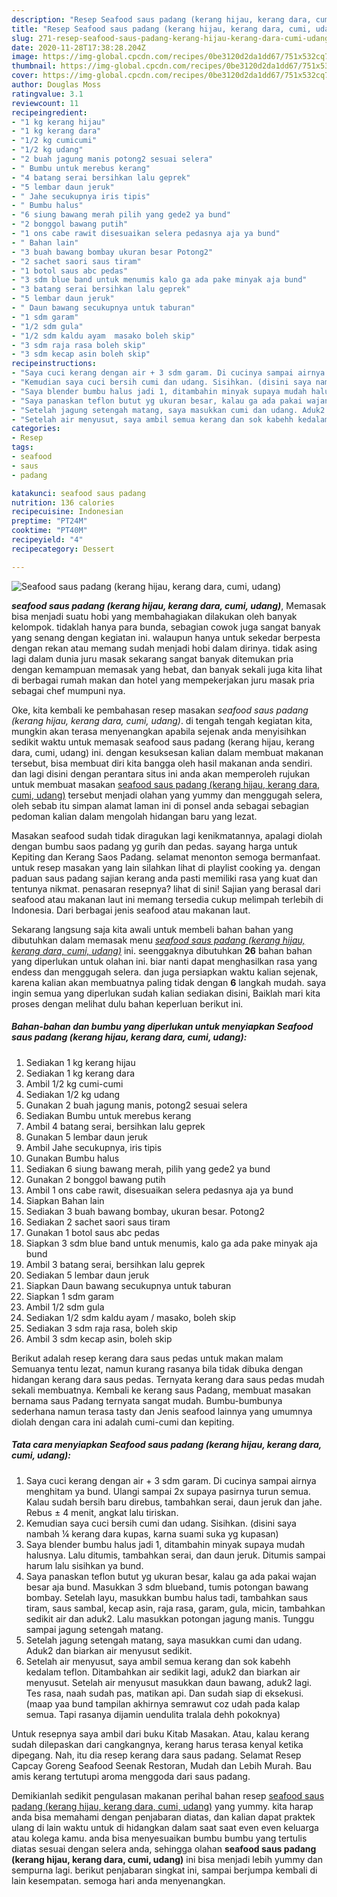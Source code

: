 ```yaml
---
description: "Resep Seafood saus padang (kerang hijau, kerang dara, cumi, udang) yang praktis"
title: "Resep Seafood saus padang (kerang hijau, kerang dara, cumi, udang) yang praktis"
slug: 271-resep-seafood-saus-padang-kerang-hijau-kerang-dara-cumi-udang-yang-praktis
date: 2020-11-28T17:38:28.204Z
image: https://img-global.cpcdn.com/recipes/0be3120d2da1dd67/751x532cq70/seafood-saus-padang-kerang-hijau-kerang-dara-cumi-udang-foto-resep-utama.jpg
thumbnail: https://img-global.cpcdn.com/recipes/0be3120d2da1dd67/751x532cq70/seafood-saus-padang-kerang-hijau-kerang-dara-cumi-udang-foto-resep-utama.jpg
cover: https://img-global.cpcdn.com/recipes/0be3120d2da1dd67/751x532cq70/seafood-saus-padang-kerang-hijau-kerang-dara-cumi-udang-foto-resep-utama.jpg
author: Douglas Moss
ratingvalue: 3.1
reviewcount: 11
recipeingredient:
- "1 kg kerang hijau"
- "1 kg kerang dara"
- "1/2 kg cumicumi"
- "1/2 kg udang"
- "2 buah jagung manis potong2 sesuai selera"
- " Bumbu untuk merebus kerang"
- "4 batang serai bersihkan lalu geprek"
- "5 lembar daun jeruk"
- " Jahe secukupnya iris tipis"
- " Bumbu halus"
- "6 siung bawang merah pilih yang gede2 ya bund"
- "2 bonggol bawang putih"
- "1 ons cabe rawit disesuaikan selera pedasnya aja ya bund"
- " Bahan lain"
- "3 buah bawang bombay ukuran besar Potong2"
- "2 sachet saori saus tiram"
- "1 botol saus abc pedas"
- "3 sdm blue band untuk menumis kalo ga ada pake minyak aja bund"
- "3 batang serai bersihkan lalu geprek"
- "5 lembar daun jeruk"
- " Daun bawang secukupnya untuk taburan"
- "1 sdm garam"
- "1/2 sdm gula"
- "1/2 sdm kaldu ayam  masako boleh skip"
- "3 sdm raja rasa boleh skip"
- "3 sdm kecap asin boleh skip"
recipeinstructions:
- "Saya cuci kerang dengan air + 3 sdm garam. Di cucinya sampai airnya menghitam ya bund. Ulangi sampai 2x supaya pasirnya turun semua. Kalau sudah bersih baru direbus, tambahkan serai, daun jeruk dan jahe. Rebus ± 4 menit, angkat lalu tiriskan."
- "Kemudian saya cuci bersih cumi dan udang. Sisihkan. (disini saya nambah ¼ kerang dara kupas, karna suami suka yg kupasan)"
- "Saya blender bumbu halus jadi 1, ditambahin minyak supaya mudah halusnya. Lalu ditumis, tambahkan serai, dan daun jeruk. Ditumis sampai harum lalu sisihkan ya bund."
- "Saya panaskan teflon butut yg ukuran besar, kalau ga ada pakai wajan besar aja bund. Masukkan 3 sdm blueband, tumis potongan bawang bombay. Setelah layu, masukkan bumbu halus tadi, tambahkan saus tiram, saus sambal, kecap asin, raja rasa, garam, gula, micin, tambahkan sedikit air dan aduk2. Lalu masukkan potongan jagung manis. Tunggu sampai jagung setengah matang."
- "Setelah jagung setengah matang, saya masukkan cumi dan udang. Aduk2 dan biarkan air menyusut sedikit."
- "Setelah air menyusut, saya ambil semua kerang dan sok kabehh kedalam teflon. Ditambahkan air sedikit lagi, aduk2 dan biarkan air menyusut. Setelah air menyusut masukkan daun bawang, aduk2 lagi. Tes rasa, naah sudah pas, matikan api. Dan sudah siap di eksekusi. (maap yaa bund tampilan akhirnya semrawut coz udah pada kalap semua. Tapi rasanya dijamin uendulita tralala dehh pokoknya)"
categories:
- Resep
tags:
- seafood
- saus
- padang

katakunci: seafood saus padang 
nutrition: 136 calories
recipecuisine: Indonesian
preptime: "PT24M"
cooktime: "PT40M"
recipeyield: "4"
recipecategory: Dessert

---
```



![Seafood saus padang (kerang hijau, kerang dara, cumi, udang)](https://img-global.cpcdn.com/recipes/0be3120d2da1dd67/751x532cq70/seafood-saus-padang-kerang-hijau-kerang-dara-cumi-udang-foto-resep-utama.jpg)

<b><i>seafood saus padang (kerang hijau, kerang dara, cumi, udang)</i></b>, Memasak bisa menjadi suatu hobi yang membahagiakan dilakukan oleh banyak kelompok. tidaklah hanya para bunda, sebagian cowok juga sangat banyak yang senang dengan kegiatan ini. walaupun hanya untuk sekedar berpesta dengan rekan atau memang sudah menjadi hobi dalam dirinya. tidak asing lagi dalam dunia juru masak sekarang sangat banyak ditemukan pria dengan kemampuan memasak yang hebat, dan banyak sekali juga kita lihat di berbagai rumah makan dan hotel yang mempekerjakan juru masak pria sebagai chef mumpuni nya.

Oke, kita kembali ke pembahasan resep masakan <i>seafood saus padang (kerang hijau, kerang dara, cumi, udang)</i>. di tengah tengah kegiatan kita, mungkin akan terasa menyenangkan apabila sejenak anda menyisihkan sedikit waktu untuk memasak seafood saus padang (kerang hijau, kerang dara, cumi, udang) ini. dengan kesuksesan kalian dalam membuat makanan tersebut, bisa membuat diri kita bangga oleh hasil makanan anda sendiri. dan lagi disini dengan perantara situs ini anda akan memperoleh rujukan untuk membuat masakan <u>seafood saus padang (kerang hijau, kerang dara, cumi, udang)</u> tersebut menjadi olahan yang yummy dan menggugah selera, oleh sebab itu simpan alamat laman ini di ponsel anda sebagai sebagian pedoman kalian dalam mengolah hidangan baru yang lezat.

Masakan seafood sudah tidak diragukan lagi kenikmatannya, apalagi diolah dengan bumbu saos padang yg gurih dan pedas. sayang harga untuk Kepiting dan Kerang Saos Padang. selamat menonton semoga bermanfaat. untuk resep masakan yang lain silahkan lihat di playlist cooking ya. dengan paduan saus padang sajian kerang anda pasti memiliki rasa yang kuat dan tentunya nikmat. penasaran resepnya? lihat di sini! Sajian yang berasal dari seafood atau makanan laut ini memang tersedia cukup melimpah terlebih di Indonesia. Dari berbagai jenis seafood atau makanan laut.


Sekarang langsung saja kita awali untuk membeli bahan bahan yang dibutuhkan dalam memasak menu <u><i>seafood saus padang (kerang hijau, kerang dara, cumi, udang)</i></u> ini. seenggaknya dibutuhkan <b>26</b> bahan bahan yang diperlukan untuk olahan ini. biar nanti dapat menghasilkan rasa yang endess dan menggugah selera. dan juga persiapkan waktu kalian sejenak, karena kalian akan membuatnya paling tidak dengan <b>6</b> langkah mudah. saya ingin semua yang diperlukan sudah kalian sediakan disini, Baiklah mari kita proses dengan melihat dulu bahan keperluan berikut ini.

<!--inarticleads1-->

##### Bahan-bahan dan bumbu yang diperlukan untuk menyiapkan Seafood saus padang (kerang hijau, kerang dara, cumi, udang):

1. Sediakan 1 kg kerang hijau
1. Sediakan 1 kg kerang dara
1. Ambil 1/2 kg cumi-cumi
1. Sediakan 1/2 kg udang
1. Gunakan 2 buah jagung manis, potong2 sesuai selera
1. Sediakan  Bumbu untuk merebus kerang
1. Ambil 4 batang serai, bersihkan lalu geprek
1. Gunakan 5 lembar daun jeruk
1. Ambil  Jahe secukupnya, iris tipis
1. Gunakan  Bumbu halus
1. Sediakan 6 siung bawang merah, pilih yang gede2 ya bund
1. Gunakan 2 bonggol bawang putih
1. Ambil 1 ons cabe rawit, disesuaikan selera pedasnya aja ya bund
1. Siapkan  Bahan lain
1. Sediakan 3 buah bawang bombay, ukuran besar. Potong2
1. Sediakan 2 sachet saori saus tiram
1. Gunakan 1 botol saus abc pedas
1. Siapkan 3 sdm blue band untuk menumis, kalo ga ada pake minyak aja bund
1. Ambil 3 batang serai, bersihkan lalu geprek
1. Sediakan 5 lembar daun jeruk
1. Siapkan  Daun bawang secukupnya untuk taburan
1. Siapkan 1 sdm garam
1. Ambil 1/2 sdm gula
1. Sediakan 1/2 sdm kaldu ayam / masako, boleh skip
1. Sediakan 3 sdm raja rasa, boleh skip
1. Ambil 3 sdm kecap asin, boleh skip


Berikut adalah resep kerang dara saus pedas untuk makan malam Semuanya tentu lezat, namun kurang rasanya bila tidak dibuka dengan hidangan kerang dara saus pedas. Ternyata kerang dara saus pedas mudah sekali membuatnya. Kembali ke kerang saus Padang, membuat masakan bernama saus Padang ternyata sangat mudah. Bumbu-bumbunya sederhana namun terasa tasty dan Jenis seafood lainnya yang umumnya diolah dengan cara ini adalah cumi-cumi dan kepiting. 

<!--inarticleads2-->

##### Tata cara menyiapkan Seafood saus padang (kerang hijau, kerang dara, cumi, udang):

1. Saya cuci kerang dengan air + 3 sdm garam. Di cucinya sampai airnya menghitam ya bund. Ulangi sampai 2x supaya pasirnya turun semua. Kalau sudah bersih baru direbus, tambahkan serai, daun jeruk dan jahe. Rebus ± 4 menit, angkat lalu tiriskan.
1. Kemudian saya cuci bersih cumi dan udang. Sisihkan. (disini saya nambah ¼ kerang dara kupas, karna suami suka yg kupasan)
1. Saya blender bumbu halus jadi 1, ditambahin minyak supaya mudah halusnya. Lalu ditumis, tambahkan serai, dan daun jeruk. Ditumis sampai harum lalu sisihkan ya bund.
1. Saya panaskan teflon butut yg ukuran besar, kalau ga ada pakai wajan besar aja bund. Masukkan 3 sdm blueband, tumis potongan bawang bombay. Setelah layu, masukkan bumbu halus tadi, tambahkan saus tiram, saus sambal, kecap asin, raja rasa, garam, gula, micin, tambahkan sedikit air dan aduk2. Lalu masukkan potongan jagung manis. Tunggu sampai jagung setengah matang.
1. Setelah jagung setengah matang, saya masukkan cumi dan udang. Aduk2 dan biarkan air menyusut sedikit.
1. Setelah air menyusut, saya ambil semua kerang dan sok kabehh kedalam teflon. Ditambahkan air sedikit lagi, aduk2 dan biarkan air menyusut. Setelah air menyusut masukkan daun bawang, aduk2 lagi. Tes rasa, naah sudah pas, matikan api. Dan sudah siap di eksekusi. (maap yaa bund tampilan akhirnya semrawut coz udah pada kalap semua. Tapi rasanya dijamin uendulita tralala dehh pokoknya)


Untuk resepnya saya ambil dari buku Kitab Masakan. Atau, kalau kerang sudah dilepaskan dari cangkangnya, kerang harus terasa kenyal ketika dipegang. Nah, itu dia resep kerang dara saus padang. Selamat Resep Capcay Goreng Seafood Seenak Restoran, Mudah dan Lebih Murah. Bau amis kerang tertutupi aroma menggoda dari saus padang. 

Demikianlah sedikit pengulasan makanan perihal bahan resep <u>seafood saus padang (kerang hijau, kerang dara, cumi, udang)</u> yang yummy. kita harap anda bisa memahami dengan penjabaran diatas, dan kalian dapat praktek ulang di lain waktu untuk di hidangkan dalam saat saat even even keluarga atau kolega kamu. anda bisa menyesuaikan bumbu bumbu yang tertulis diatas sesuai dengan selera anda, sehingga olahan <b>seafood saus padang (kerang hijau, kerang dara, cumi, udang)</b> ini bisa menjadi lebih yummy dan sempurna lagi. berikut penjabaran singkat ini, sampai berjumpa kembali di lain kesempatan. semoga hari anda menyenangkan.

